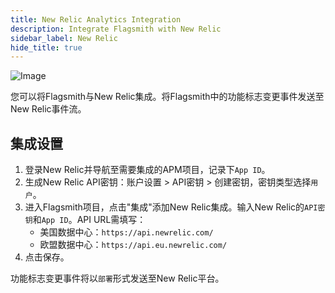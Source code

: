 ```yaml
---
title: New Relic Analytics Integration
description: Integrate Flagsmith with New Relic
sidebar_label: New Relic
hide_title: true
---
```


![Image](/img/integrations/newrelic/newrelic-logo.svg)

您可以将Flagsmith与New Relic集成。将Flagsmith中的功能标志变更事件发送至New Relic事件流。

## 集成设置

1. 登录New Relic并导航至需要集成的APM项目，记录下`App ID`。
2. 生成New Relic API密钥：账户设置 > API密钥 > 创建密钥，密钥类型选择`用户`。
3. 进入Flagsmith项目，点击"集成"添加New Relic集成。输入New Relic的`API密钥`和`App ID`。API URL需填写：
   - 美国数据中心：`https://api.newrelic.com/`
   - 欧盟数据中心：`https://api.eu.newrelic.com/`
4. 点击保存。

功能标志变更事件将以`部署`形式发送至New Relic平台。